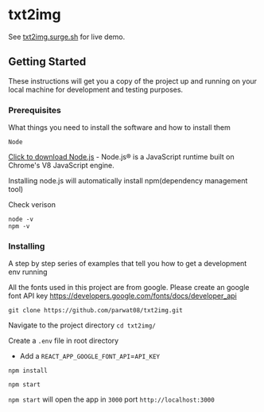 # txt2img

See [txt2img.surge.sh](http://txt2img.surge.sh/) for live demo.

## Getting Started

These instructions will get you a copy of the project up and running on your local machine for development and testing purposes.

### Prerequisites

What things you need to install the software and how to install them

```
Node
```
[Click to download Node.js](https://nodejs.org/en/) - Node.js® is a JavaScript runtime built on Chrome's V8 JavaScript engine.

Installing node.js will automatically install npm(dependency management tool)

Check verison
```
node -v
npm -v
```

### Installing

A step by step series of examples that tell you how to get a development env running

All the fonts used in this project are from google. Please create an google font API key https://developers.google.com/fonts/docs/developer_api

```
git clone https://github.com/parwat08/txt2img.git
```

Navigate to the project directory `cd txt2img/`

Create a `.env` file in root directory

- Add a `REACT_APP_GOOGLE_FONT_API`=`API_KEY`


```
npm install

npm start
```

`npm start` will open the app in `3000` port `http://localhost:3000`
